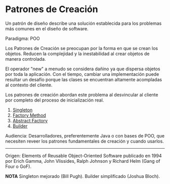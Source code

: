 # Patrones de Creación
Un patrón de diseño describe una solución establecida para los problemas más comunes en el diseño de software. 

Paradigma: POO

Los Patrones de Creación se preocupan por la forma en que se crean los objetos. Reducen la complejidad y la inestabilidad al crear objetos de manera controlada.

El operador "new" a menudo se considera dañino ya que dispersa objetos por toda la aplicación. Con el tiempo, cambiar una implementación puede resultar un desafío porque las clases se encuentran altamente acompladas al contexto del cliente.

Los patrones de creación abordan este problema al desvincular al cliente por completo del proceso de inicialización real.

1. [Singleton](https://github.com/paguerre3/creational-patterns/tree/main/cp-samples/src/cp/samples/singleton)
2. [Factory Method](https://github.com/paguerre3/creational-patterns/tree/main/cp-samples/src/cp/samples/factories/factory_method)
3. [Abstract Factory](https://github.com/paguerre3/creational-patterns/tree/main/cp-samples/src/cp/samples/factories/abstract_factory)
4. [Builder](https://github.com/paguerre3/creational-patterns/tree/main/cp-samples/src/cp/samples/builder)


Audiencia: Desarrolladores, preferentemente Java o con bases de POO, que necesiten reveer los patrones fundamentales de creación y cuando usarlos.



---
Origen: Elements of Reusable Object-Oriented Software publicado en 1994 por Erich Gamma, John Vlissides, Ralph Johnson y Richard Helm (Gang of Four o GoF).

**NOTA** Singleton mejorado (Bill Pugh). Builder simplificado (Joshua Bloch).